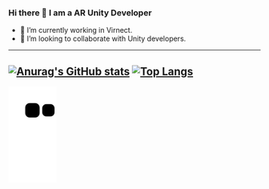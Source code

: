 ### Hi there 👋 I am a AR Unity Developer
- 🔭 I’m currently working in Virnect.
- 👯 I’m looking to collaborate with Unity developers.


---
[![Anurag's GitHub stats](https://github-readme-stats.vercel.app/api?username=whiteibescu)](https://github.com/anuraghazra/github-readme-stats) 
[![Top Langs](https://github-readme-stats.vercel.app/api/top-langs/?username=whiteibescu)](https://github.com/anuraghazra/github-readme-stats)
---
![snake gif](https://github.com/whiteibescu/whiteibescu/blob/output/github-contribution-grid-snake.svg)
<!--
**whiteibescu/whiteibescu** is a ✨ _special_ ✨ repository because its `README.md` (this file) appears on your GitHub profile.

Here are some ideas to get you started:


- 🤔 I’m looking for help with ...
- 💬 Ask me about ...
- 📫 How to reach me: ...
- 😄 Pronouns: ...
- ⚡ Fun fact: ...
- 🌱 I’m currently learning Front End
-->
